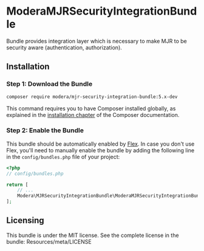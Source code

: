 # ModeraMJRSecurityIntegrationBundle

Bundle provides integration layer which is necessary to make MJR to be security aware (authentication, authorization).

## Installation

### Step 1: Download the Bundle

``` bash
composer require modera/mjr-security-integration-bundle:5.x-dev
```

This command requires you to have Composer installed globally, as explained
in the [installation chapter](https://getcomposer.org/doc/00-intro.md) of the Composer documentation.

### Step 2: Enable the Bundle

This bundle should be automatically enabled by [Flex](https://symfony.com/doc/current/setup/flex.html).
In case you don't use Flex, you'll need to manually enable the bundle by
adding the following line in the `config/bundles.php` file of your project:

``` php
<?php
// config/bundles.php

return [
    // ...
    Modera\MJRSecurityIntegrationBundle\ModeraMJRSecurityIntegrationBundle::class => ['all' => true],
];
```

## Licensing

This bundle is under the MIT license. See the complete license in the bundle:
Resources/meta/LICENSE
